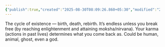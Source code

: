 ```yaml
---
{"publish":true,"created":"2025-08-30T08:09:26.860+05:30","modified":"2025-08-30T08:09:26.860+05:30","cssclasses":""}
---
```



The cycle of existence — birth, death, rebirth. It’s endless unless you break free (by reaching enlightenment and attaining moksha/nirvana). Your karma (actions in past lives) determines what you come back as. Could be human, animal, ghost, even a god.
